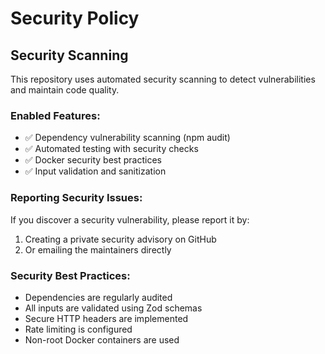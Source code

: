 # Security Policy

## Security Scanning

This repository uses automated security scanning to detect vulnerabilities and maintain code quality.

### Enabled Features:

- ✅ Dependency vulnerability scanning (npm audit)
- ✅ Automated testing with security checks
- ✅ Docker security best practices
- ✅ Input validation and sanitization

### Reporting Security Issues:

If you discover a security vulnerability, please report it by:

1. Creating a private security advisory on GitHub
2. Or emailing the maintainers directly

### Security Best Practices:

- Dependencies are regularly audited
- All inputs are validated using Zod schemas
- Secure HTTP headers are implemented
- Rate limiting is configured
- Non-root Docker containers are used
